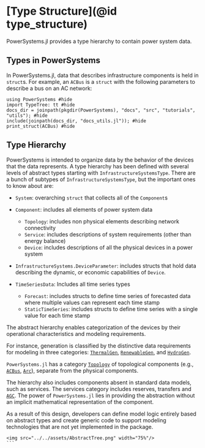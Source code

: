 # [Type Structure](@id type_structure)

PowerSystems.jl provides a type hierarchy to contain power system data.

## Types in PowerSystems

In PowerSystems.jl, data that describes infrastructure components is held in `struct`s.
For example, an `ACBus` is a `struct` with the following parameters to describe a bus
on an AC network:

```@repl types
using PowerSystems #hide
import TypeTree: tt #hide
docs_dir = joinpath(pkgdir(PowerSystems), "docs", "src", "tutorials", "utils"); #hide
include(joinpath(docs_dir, "docs_utils.jl")); #hide
print_struct(ACBus) #hide
```

## Type Hierarchy

PowerSystems is intended to organize data by the behavior of the devices that
the data represents. A type hierarchy has been defined with several levels of
abstract types starting with `InfrastructureSystemsType`. There are a bunch of subtypes of
`InfrastructureSystemsType`, but the important ones to know about are:

  - `System`: overarching `struct` that collects all of the `Component`s

  - `Component`: includes all elements of power system data
    
      + `Topology`: includes non physical elements describing network connectivity
      + `Service`: includes descriptions of system requirements (other than energy balance)
      + `Device`: includes descriptions of all the physical devices in a power system
  - `InfrastructureSystems.DeviceParameter`: includes structs that hold data describing the
    dynamic, or economic capabilities of `Device`.
  - `TimeSeriesData`: Includes all time series types
    
      + `Forecast`: includes structs to define time series of forecasted data where multiple
        values can represent each time stamp
      + `StaticTimeSeries`: includes structs to define time series with a single value for each
        time stamp

The abstract hierarchy enables categorization of the devices by their operational
characteristics and modeling requirements.

For instance, generation is classified by the distinctive
data requirements for modeling in three categories: [`ThermalGen`](@ref), [`RenewableGen`](@ref),
and [`HydroGen`](@ref).

`PowerSystems.jl` has a category [`Topology`](@ref) of topological components
(e.g., [`ACBus`](@ref), [`Arc`](@ref)), separate from the physical components.

The hierarchy also includes components absent in standard data models, such as services.
The services category includes reserves, transfers and [`AGC`](@ref). The power of `PowerSystems.jl`
lies in providing the abstraction without an implicit mathematical representation of the component.

As a result of this design, developers can define model logic entirely based on abstract
types and create generic code to support modeling technologies that are not yet
implemented in the package.

```@raw html
<img src="../../assets/AbstractTree.png" width="75%"/>
``` ⠀
```
